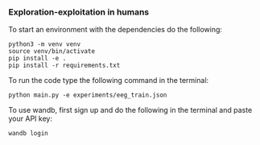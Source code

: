 ### Exploration-exploitation in humans

To start an environment with the dependencies do the following:
```
python3 -m venv venv
source venv/bin/activate
pip install -e .
pip install -r requirements.txt
```

To run the code type the following command in the terminal:
```
python main.py -e experiments/eeg_train.json
```

To use wandb, first sign up and do the following in the terminal and paste your API key:
```
wandb login
```